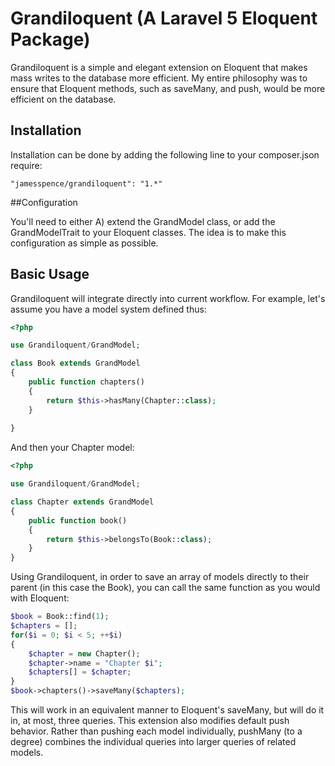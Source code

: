 # Grandiloquent (A Laravel 5 Eloquent Package)

Grandiloquent is a simple and elegant extension on Eloquent that makes mass writes to the database more efficient. 
My entire philosophy was to ensure that Eloquent methods, such as saveMany, and push, would be more efficient on the database. 

## Installation

Installation can be done by adding the following line to your composer.json require:

    "jamesspence/grandiloquent": "1.*"
    
##Configuration

You'll need to either A) extend the GrandModel class, or add the GrandModelTrait to your Eloquent classes.
The idea is to make this configuration as simple as possible.

## Basic Usage

Grandiloquent will integrate directly into current workflow. For example, let's assume you have a model system defined thus:

```php
<?php

use Grandiloquent/GrandModel;

class Book extends GrandModel
{
    public function chapters()
    {
        return $this->hasMany(Chapter::class);
    }
     
}
```

And then your Chapter model:
```php
<?php

use Grandiloquent/GrandModel;

class Chapter extends GrandModel
{
    public function book()
    {
        return $this->belongsTo(Book::class);
    }
}
```

Using Grandiloquent, in order to save an array of models directly to their parent (in this case the Book), 
you can call the same function as you would with Eloquent:

```php
$book = Book::find(1);
$chapters = [];
for($i = 0; $i < 5; ++$i)
{
    $chapter = new Chapter();
    $chapter->name = "Chapter $i";
    $chapters[] = $chapter;
}
$book->chapters()->saveMany($chapters);
```

This will work in an equivalent manner to Eloquent's saveMany, but will do it in, at most, three queries.
This extension also modifies default push behavior. Rather than pushing each model individually, pushMany (to a degree)
combines the individual queries into larger queries of related models.